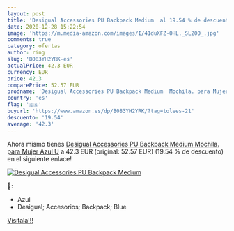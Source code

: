 ```yaml
---
layout: post
title: 'Desigual Accessories PU Backpack Medium  al 19.54 % de descuento'
date: 2020-12-28 15:22:54
image: 'https://m.media-amazon.com/images/I/41duXFZ-OHL._SL200_.jpg'
comments: true
category: ofertas
author: ring
slug: 'B083YH2YRK-es'
actualPrice: 42.3 EUR
currency: EUR
price: 42.3
comparePrice: 52.57 EUR
prodname: 'Desigual Accessories PU Backpack Medium  Mochila. para Mujer  Azul  U'
country: 'es'
flag: '🇪🇸'
buyurl: 'https://www.amazon.es/dp/B083YH2YRK/?tag=tolees-21'
descuento: '19.54'
average: '42.3'
---
```


Ahora mismo tienes [Desigual Accessories PU Backpack Medium  Mochila. para Mujer  Azul  U](https://www.amazon.es/dp/B083YH2YRK/?tag=tolees-21) a 42.3 EUR (original: 52.57 EUR) (19.54 %  de descuento) en el siguiente enlace!

[![Desigual Accessories PU Backpack Medium ](https://m.media-amazon.com/images/I/41duXFZ-OHL._SL200_.jpg)](https://www.amazon.es/dp/B083YH2YRK/?tag=tolees-21)

🔎:

- Azul
- Desigual; Accesorios; Backpack; Blue

[Visítala!!!](https://www.amazon.es/dp/B083YH2YRK/?tag=tolees-21)
